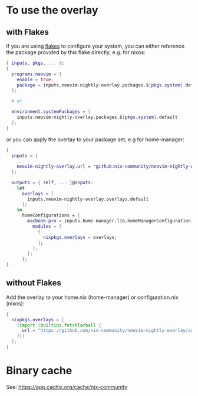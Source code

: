 # To use the overlay

## with Flakes

If you are using [flakes] to configure your system, you can either reference the
package provided by this flake directly, e.g. for nixos:

```nix
{ inputs, pkgs, ... }:
{
  programs.neovim = {
    enable = true;
    package = inputs.neovim-nightly-overlay.packages.${pkgs.system}.default;
  };

  # or

  environment.systemPackages = [
    inputs.neovim-nightly-overlay.packages.${pkgs.system}.default
  ];
}
```

or you can apply the overlay to your package set, e.g for home-manager:

```nix
{
  inputs = {
    ...
    neovim-nightly-overlay.url = "github:nix-community/neovim-nightly-overlay";
  };

  outputs = { self, ... }@inputs:
    let
      overlays = [
        inputs.neovim-nightly-overlay.overlays.default
      ];
    in
      homeConfigurations = {
        macbook-pro = inputs.home-manager.lib.homeManagerConfiguration {
          modules = [
            {
              nixpkgs.overlays = overlays;
            };
          ];
        };
      };
}
```

## without Flakes

Add the overlay to your home.nix (home-manager) or configuration.nix (nixos):

```nix
{
  nixpkgs.overlays = [
    (import (builtins.fetchTarball {
      url = "https://github.com/nix-community/neovim-nightly-overlay/archive/master.tar.gz";
    }))
  ];
}
```

# Binary cache

See: https://app.cachix.org/cache/nix-community

[flakes]: https://nixos.wiki/wiki/Flakes
